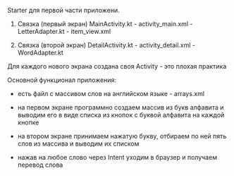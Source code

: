 Starter для первой части приложени.

1. Связка (первый экран)
   MainActivity.kt - activity_main.xml - LetterAdapter.kt - item_view.xml
   
2. Связка (второй экран)
   DetailActivity.kt - activity_detail.xml - WordAdapter.kt
   
Для каждого нового экрана создана своя Activity - это плохая практика

Основной функционал приложения:

- есть файл с массивом слов на английском языке  - arrays.xml
  
- на первом экране программно создаем массив из букв алфавита
   и выводим его в виде списка из кнопок с буквой алфавита на каждой кнопке

- на втором экране принимаем нажатую букву, отбираем по ней пять слов из массива
   и выводим их списком 

- нажав на любое слово через Intent уходим в браузер и получаем перевод слова

